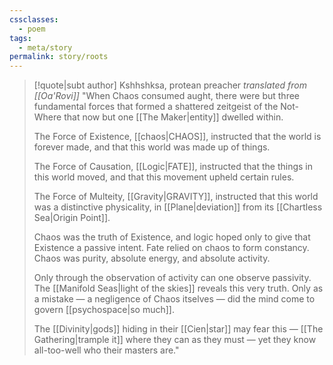 ```yaml
---
cssclasses:
  - poem
tags:
  - meta/story
permalink: story/roots
---
```

>[!quote|subt author] Kshhshksa, protean preacher _translated from [[Oa'Rovi]]_
>"When Chaos consumed aught, there were but three fundamental forces that formed a shattered zeitgeist of the Not-Where that now but one [[The Maker|entity]] dwelled within.
>
>The Force of Existence, [[chaos|CHAOS]], instructed that the world is forever made, and that this world was made up of things. 
>
>The Force of Causation, [[Logic|FATE]], instructed that the things in this world moved, and that this movement upheld certain rules. 
>
>The Force of Multeity, [[Gravity|GRAVITY]], instructed that this world was a distinctive physicality, in [[Plane|deviation]] from its [[Chartless Sea|Origin Point]].
>
>
>Chaos was the truth of Existence, and logic hoped only to give that Existence a passive intent. Fate relied on chaos to form constancy. Chaos was purity, absolute energy, and absolute activity. 
>
>Only through the observation of activity can one observe passivity. The [[Manifold Seas|light of the skies]] reveals this very truth. Only as a mistake — a negligence of Chaos itselves — did the mind come to govern [[psychospace|so much]]. 
>
>The [[Divinity|gods]] hiding in their [[Cien|star]] may fear this — [[The Gathering|trample it]] where they can as they must — yet they know all-too-well who their masters are."